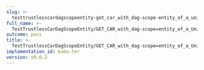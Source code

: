 ```yaml
---
slug: >-
  testtrustlesscardagscopeentity-get_car_with_dag-scope-entity_of_a_unixfs_file_(accept_header)-body
full_name: >-
  TestTrustlessCarDagScopeEntity/GET_CAR_with_dag-scope=entity_of_a_UnixFS_file_(Accept_Header)/Body
outcome: pass
title: >-
  TestTrustlessCarDagScopeEntity/GET_CAR_with_dag-scope=entity_of_a_UnixFS_file_(Accept_Header)/Body
implementation_id: kubo-ter
version: v0.0.2
---
```


